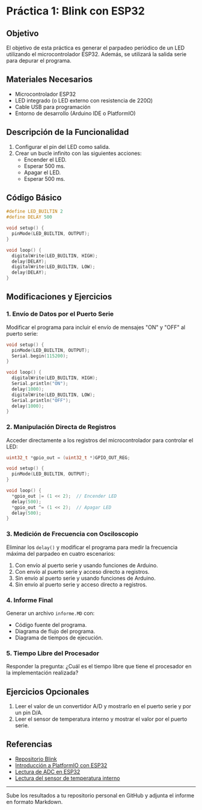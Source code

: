 # Práctica 1: Blink con ESP32

## Objetivo
El objetivo de esta práctica es generar el parpadeo periódico de un LED utilizando el microcontrolador ESP32. Además, se utilizará la salida serie para depurar el programa.

## Materiales Necesarios
- Microcontrolador ESP32
- LED integrado (o LED externo con resistencia de 220Ω)
- Cable USB para programación
- Entorno de desarrollo (Arduino IDE o PlatformIO)

## Descripción de la Funcionalidad
1. Configurar el pin del LED como salida.
2. Crear un bucle infinito con las siguientes acciones:
   - Encender el LED.
   - Esperar 500 ms.
   - Apagar el LED.
   - Esperar 500 ms.

## Código Básico
```cpp
#define LED_BUILTIN 2
#define DELAY 500

void setup() {
  pinMode(LED_BUILTIN, OUTPUT);
}

void loop() {
  digitalWrite(LED_BUILTIN, HIGH);
  delay(DELAY);
  digitalWrite(LED_BUILTIN, LOW);
  delay(DELAY);
}
```

## Modificaciones y Ejercicios

### 1. Envío de Datos por el Puerto Serie
Modificar el programa para incluir el envío de mensajes "ON" y "OFF" al puerto serie:

```cpp
void setup() {
  pinMode(LED_BUILTIN, OUTPUT);
  Serial.begin(115200);
}

void loop() {
  digitalWrite(LED_BUILTIN, HIGH);
  Serial.println("ON");
  delay(1000);
  digitalWrite(LED_BUILTIN, LOW);
  Serial.println("OFF");
  delay(1000);
}
```

### 2. Manipulación Directa de Registros
Acceder directamente a los registros del microcontrolador para controlar el LED:

```cpp
uint32_t *gpio_out = (uint32_t *)GPIO_OUT_REG;

void setup() {
  pinMode(LED_BUILTIN, OUTPUT);
}

void loop() {
  *gpio_out |= (1 << 2);  // Encender LED
  delay(500);
  *gpio_out ^= (1 << 2);  // Apagar LED
  delay(500);
}
```

### 3. Medición de Frecuencia con Osciloscopio
Eliminar los `delay()` y modificar el programa para medir la frecuencia máxima del parpadeo en cuatro escenarios:
1. Con envío al puerto serie y usando funciones de Arduino.
2. Con envío al puerto serie y acceso directo a registros.
3. Sin envío al puerto serie y usando funciones de Arduino.
4. Sin envío al puerto serie y acceso directo a registros.

### 4. Informe Final
Generar un archivo `informe.MD` con:
- Código fuente del programa.
- Diagrama de flujo del programa.
- Diagrama de tiempos de ejecución.

### 5. Tiempo Libre del Procesador
Responder la pregunta: ¿Cuál es el tiempo libre que tiene el procesador en la implementación realizada?

## Ejercicios Opcionales
1. Leer el valor de un convertidor A/D y mostrarlo en el puerto serie y por un pin D/A.
2. Leer el sensor de temperatura interno y mostrar el valor por el puerto serie.

## Referencias
- [Repositorio Blink](https://github.com/schacon/blink)
- [Introducción a PlatformIO con ESP32](https://electropeak.com/learn/getting-started-with-platformio-ide-to-program-esp32)
- [Lectura de ADC en ESP32](https://randomnerdtutorials.com/esp32-adc-analog-read-arduino-ide/)
- [Lectura del sensor de temperatura interno](https://gist.github.com/xxlukas42/7e7e18604f61529b8398f7fcc5785251)

---
Sube los resultados a tu repositorio personal en GitHub y adjunta el informe en formato Markdown.

